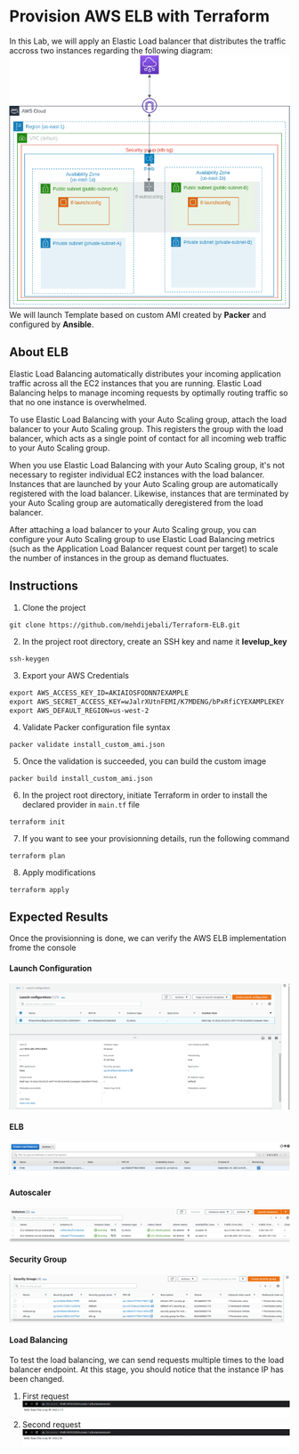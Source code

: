 # Provision AWS ELB with Terraform
In this Lab, we will apply an Elastic Load balancer that distributes the traffic accross two instances regarding the following diagram:
![](./Lab_Results/ELB.png) 
We will launch Template based on custom AMI created by **Packer** and configured by **Ansible**.
## About ELB 
Elastic Load Balancing automatically distributes your incoming application traffic across all the EC2 instances that you are running. Elastic Load Balancing helps to manage incoming requests by optimally routing traffic so that no one instance is overwhelmed.

To use Elastic Load Balancing with your Auto Scaling group, attach the load balancer to your Auto Scaling group. This registers the group with the load balancer, which acts as a single point of contact for all incoming web traffic to your Auto Scaling group.

When you use Elastic Load Balancing with your Auto Scaling group, it's not necessary to register individual EC2 instances with the load balancer. Instances that are launched by your Auto Scaling group are automatically registered with the load balancer. Likewise, instances that are terminated by your Auto Scaling group are automatically deregistered from the load balancer.

After attaching a load balancer to your Auto Scaling group, you can configure your Auto Scaling group to use Elastic Load Balancing metrics (such as the Application Load Balancer request count per target) to scale the number of instances in the group as demand fluctuates.
## Instructions
1. Clone the project 
```
git clone https://github.com/mehdijebali/Terraform-ELB.git
```
2. In the project root directory, create an SSH key and name it **levelup_key**
```
ssh-keygen
``` 
3. Export your AWS Credentials
```
export AWS_ACCESS_KEY_ID=AKIAIOSFODNN7EXAMPLE
export AWS_SECRET_ACCESS_KEY=wJalrXUtnFEMI/K7MDENG/bPxRfiCYEXAMPLEKEY
export AWS_DEFAULT_REGION=us-west-2
```
4. Validate Packer configuration file syntax
```
packer validate install_custom_ami.json
```
5. Once the validation is succeeded, you can build the custom image
```
packer build install_custom_ami.json
```
6. In the project root directory, initiate Terraform in order to install the declared provider in `main.tf` file
```
terraform init
```
7. If you want to see your provisionning details, run the following command
```
terraform plan
```
8. Apply modifications
```
terraform apply
```
## Expected Results
Once the provisionning is done, we can verify the AWS ELB implementation frome the console
#### Launch Configuration
![](./Lab_Results/lf.png)
#### ELB
![](./Lab_Results/elb.png)
#### Autoscaler
![](./Lab_Results/instances.png)
#### Security Group
![](./Lab_Results/sg.png)
#### Load Balancing
To test the load balancing, we can send requests multiple times to the load balancer endpoint. At this stage, you should notice that the instance IP has been changed. 
1. First request
![](./Lab_Results/out1.png)
2. Second request
![](./Lab_Results/out2.png)
